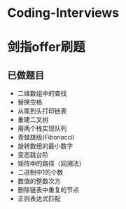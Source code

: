 # Coding-Interviews
# 剑指offer刷题 #

##  已做题目  ##
- 二维数组中的查找
- 替换空格
- 从尾到头打印链表
- 重建二叉树
- 用两个栈实现队列
- 青蛙跳级(Fibonacci)
- 旋转数组的最小数字
- 变态跳台阶
- 矩阵中的路径（回溯法）
- 二进制中1的个数
- 数值的整数次方
- 删除链表中重复的节点
- 正则表达式匹配
